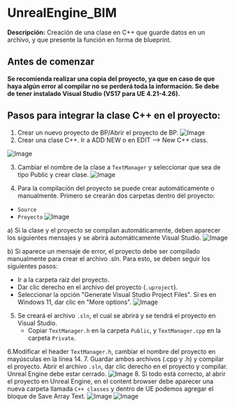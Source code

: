 # UnrealEngine_BIM
**Descripción:** Creación de una clase en C++ que guarde datos en un archivo, y que presente la función en forma de blueprint.
## Antes de comenzar
**Se recomienda realizar una copia del proyecto, ya que en caso de que haya algún error al compilar no se perderá toda la información. Se debe de tener instalado Visual Studio (VS17 para UE 4.21-4.26).**

## Pasos para integrar la clase C++ en el proyecto:

1. Crear un nuevo proyecto de BP/Abrir el proyecto de BP.
![Image](https://github.com/user-attachments/assets/8199cd93-1fab-4433-9fac-828407b3a56c)
2. Crear una clase C++. Ir a ADD NEW o en EDIT --> New C++ class.

![Image](https://github.com/user-attachments/assets/69b9b192-e36d-44d7-95ea-b5dcfb4015f2)

3. Cambiar el nombre de la clase a `TextManager` y seleccionar que sea de tipo Public y crear clase.
![Image](https://github.com/user-attachments/assets/830eeda6-9dce-4bef-8090-cea77660e47f)

4. Para la compilación del proyecto se puede crear automáticamente o manualmente. Primero se crearán dos carpetas dentro del proyecto:
  - `Source`
  - `Proyecto`
  ![Image](https://github.com/user-attachments/assets/ffcb04cd-478f-41d5-a523-3628898c0d36)

a) Si la clase y el proyecto se compilan automáticamente, deben aparecer los siguientes mensajes y se abrirá automáticamente Visual Studio.
  ![Image](https://github.com/user-attachments/assets/ec1172e7-2efc-44d2-aa13-7bae3d37249b)

b) Si aparece un mensaje de error, el proyecto debe ser compilado manualmente para crear el archivo .sln. Para esto, se deben seguir los siguientes pasos:
   - Ir a la carpeta raíz del proyecto.
   - Dar clic derecho en el archivo del proyecto (`.uproject`).
   - Seleccionar la opción "Generate Visual Studio Project Files". Si es en Windows 11, dar clic en "More options".
![Image](https://github.com/user-attachments/assets/d0cbf25e-04b1-47e0-ba85-b9eca5771c86)

5. Se creará el archivo `.sln`, el cual se abrirá y se tendrá el proyecto en Visual Studio.
   - Copiar `TextManager.h` en la carpeta `Public`, y `TextManager.cpp` en la carpeta `Private`.

6.Modificar el header `TextManager.h`, cambiar el nombre del proyecto en mayúsculas en la línea 14.
7. Guardar ambos archivos (.cpp y .h) y compilar el proyecto. Abrir el archivo `.sln`, dar clic derecho en el proyecto y compilar. Unreal Engine debe estar cerrado.
![Image](https://github.com/user-attachments/assets/ba860cc0-6ad6-48f9-8598-6f46ed0f290d)
8. Si todo está correcto, al abrir el proyecto en Unreal Engine, en el content browser debe aparecer una nueva carpeta llamada `C++ classes` y dentro de UE podemos agregar el bloque de Save Array Text.
![Image](https://github.com/user-attachments/assets/3517e960-753f-471a-8036-1101a4e22b02)
![Image](https://github.com/user-attachments/assets/97f74c0e-2de6-43a7-8243-ebcf465db12a)


